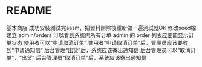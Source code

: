 # README
基本商店
成功安裝測試完aasm，把資料刪除後重新做一遍測試就OK
修改seed檔
建立 admin/orders 可以看到系统内所有订单
admin 的 order 列表应要能显示订单状态
使用者可以“申请取消订单”
使用者“申请取消订单”后，管理员应该要收到“申请通知信”
后台管理“出货”后，系统应该寄出通知信
后台管理员可以“取消订单”、“出货”
后台管理员“取消订单”后，系统应该寄出通知信
